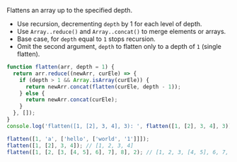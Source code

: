 Flattens an array up to the specified depth.

- Use recursion, decrementing `depth` by 1 for each level of depth.
- Use `Array..reduce()` and `Array..concat()` to merge elements or arrays.
- Base case, for `depth` equal to `1` stops recursion.
- Omit the second argument, `depth` to flatten only to a depth of `1` (single flatten).

```js
function flatten(arr, depth = 1) {
  return arr.reduce((newArr, curEle) => {
    if (depth > 1 && Array.isArray(curEle)) {
      return newArr.concat(flatten(curEle, depth - 1));
    } else {
      return newArr.concat(curEle);
    }
  }, []);
}
console.log('flatten([1, [2], 3, 4], 3): ', flatten([1, [2], 3, 4], 3));
```

```js
flatten([1, 'a', ['hello', ['world', '1']]]);
flatten([1, [2], 3, 4]); // [1, 2, 3, 4]
flatten([1, [2, [3, [4, 5], 6], 7], 8], 2); // [1, 2, 3, [4, 5], 6, 7, 8]
```
